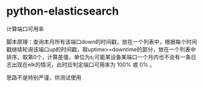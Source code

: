 # python-elasticsearch
计算端口可用率

脚本原理：查询本月所有该端口down的时间戳，放在一个列表中，根据每个时间戳继续轮询该端口up的时间戳，取uptime>=downtime的部分，放在一个列表中排序，取第0个，计算差值，单位为s;可能某设备某端口一个月内也不会有一条日志出现在elk的情况，此时应判定端口可用率为 100% 或 0% 。

思路不是特别严谨，供测试使用
